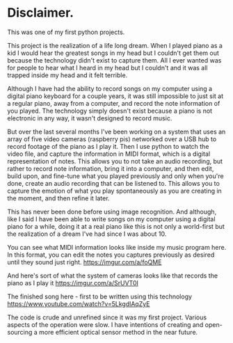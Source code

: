 # Disclaimer.
This was one of my first python projects.

This project is the realization of a life long dream. When I played piano as a kid I would hear the greatest songs in my head but I couldn't get them out because the technology didn't exist to capture them. All I ever wanted was for people to hear what I heard in my head but I couldn't and it was all trapped inside my head and it felt terrible.

Although I have had the ability to record songs on my computer using a digital piano keyboard for a couple years, it was still impossible to just sit at a regular piano, away from a computer, and record the note information of you played. The technology simply doesn't exist because a piano is not electronic in any way, it wasn't designed to record music.

But over the last several months I've been working on a system that uses an array of five video cameras (raspberry pis) networked over a USB hub to record footage of the piano as I play it. Then I use python to watch the video file, and capture the information in MIDI format, which is a digital representation of notes. This allows you to not take an audio recording, but rather to record note information, bring it into a computer, and then edit, build upon, and fine-tune what you played previously and only when you're done, create an audio recording that can be listened to. This allows you to capture the emotion of what you play spontaneously as you are creating in the moment, and then refine it later.

This has never been done before using image recognition. And although, like I said I have been able to write songs on my computer using a digital piano for a while, doing it at a real piano like this is not only a world-first but the realization of a dream I've had since I was about 10.

You can see what MIDI information looks like inside my music program here. In this format, you can edit the notes you captures previously as desired until they sound just right. https://imgur.com/a/foQME

And here's sort of what the system of cameras looks like that records the piano as I play it https://imgur.com/a/SrUVT0I


The finished song here - first to be written using this technology
https://www.youtube.com/watch?v=5LkgdlAqZyE

The code is crude and unrefined since it was my first project. Various aspects of the operation were slow. I have intentions of creating and open-sourcing a more efficient optical sensor method in the near future.
